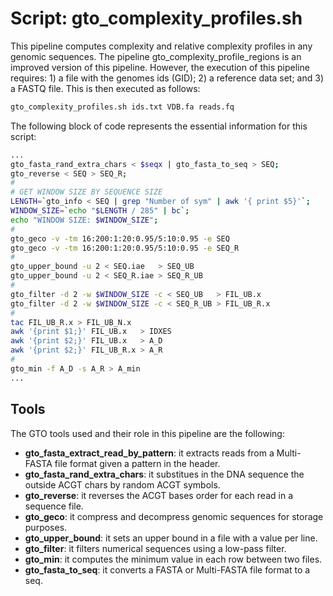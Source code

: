 # Script: gto_complexity_profiles.sh

This pipeline computes complexity and relative complexity profiles in any genomic sequences. The pipeline gto_complexity_profile_regions is an improved version of this pipeline. However, the execution of this pipeline requires: 1) a file with the genomes ids (GID); 2) a reference data set; and 3) a FASTQ file. This is then executed as follows:

```sh
gto_complexity_profiles.sh ids.txt VDB.fa reads.fq 
```

The following block of code represents the essential information for this script:

```sh
...
gto_fasta_rand_extra_chars < $seqx | gto_fasta_to_seq > SEQ;
gto_reverse < SEQ > SEQ_R;
#
# GET WINDOW SIZE BY SEQUENCE SIZE
LENGTH=`gto_info < SEQ | grep "Number of sym" | awk '{ print $5}'`;
WINDOW_SIZE=`echo "$LENGTH / 285" | bc`;
echo "WINDOW SIZE: $WINDOW_SIZE";
#
gto_geco -v -tm 16:200:1:20:0.95/5:10:0.95 -e SEQ
gto_geco -v -tm 16:200:1:20:0.95/5:10:0.95 -e SEQ_R
#
gto_upper_bound -u 2 < SEQ.iae   > SEQ_UB
gto_upper_bound -u 2 < SEQ_R.iae > SEQ_R_UB
#
gto_filter -d 2 -w $WINDOW_SIZE -c < SEQ_UB   > FIL_UB.x
gto_filter -d 2 -w $WINDOW_SIZE -c < SEQ_R_UB > FIL_UB_R.x
#
tac FIL_UB_R.x > FIL_UB_N.x
awk '{print $1;}' FIL_UB.x   > IDXES
awk '{print $2;}' FIL_UB.x   > A_D
awk '{print $2;}' FIL_UB_R.x > A_R
#
gto_min -f A_D -s A_R > A_min
...
```

## Tools
The GTO tools used and their role in this pipeline are the following:

- **gto_fasta_extract_read_by_pattern**:  it extracts reads from a Multi-FASTA file format given a
pattern in the header.
- **gto_fasta_rand_extra_chars**: it substitues in the DNA sequence the outside ACGT chars by random ACGT symbols.
- **gto_reverse**: it reverses the ACGT bases order for each read in a sequence file.
- **gto_geco**: it compress and decompress genomic sequences for storage purposes.
- **gto_upper_bound**: it sets an upper bound in a file with a value per line.
- **gto_filter**: it filters numerical sequences using a low-pass filter.
- **gto_min**: it computes the minimum value in each row between two files.
- **gto_fasta_to_seq**: it converts a FASTA or Multi-FASTA file format to a seq.


